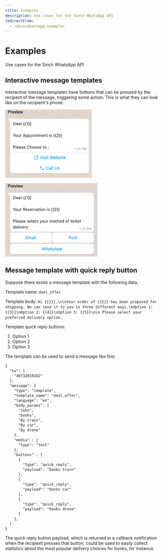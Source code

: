 ```yaml
---
title: Examples
description: Use cases for the Sinch WhatsApp API
redirectFrom:
  - /docs/whatsapp-examples
---
```

# Examples

Use cases for the Sinch WhatsApp API

## Interactive message templates

Interactive message templates have buttons that can be pressed by the recipent of the message, triggering some action. This is what they can look like on the recipient's phone.

![image](images/nteractive-message-template-cta-buttons.png)

![image](images/nteractive-message-template-quick-reply-buttons.png)

## Message template with quick reply button

Suppose there exists a message template with the following data.

Template name: `deal_offer`

Template body: `Hi {{1}}.\n\nYour order of {{2}} has been prepared for shipping. We can send it to you in three different ways.\nOption 1: {{3}}\nOption 2: {{4}}\nOption 3: {{5}}\n\n Please select your preferred delivery option.`

Template quick reply buttons:

1. Option 1
2. Option 2
3. Option 3

The template can be used to send a message like this:

    {
      "to": [
        "46732019282"
      ],
      "message": {
        "type": "template",
        "template_name": "deal_offer",
        "language": "en",
        "body_params": [
          "John",
          "books",
          "By train",
          "By car",
          "By drone"
        ],
        "media" : {
          "type": "text"
        },
        "buttons" : [
          {
            "type": "quick_reply",
            "payload": "books train"
          },
          {
            "type": "quick_reply",
            "payload": "books car"
          },
          {
            "type": "quick_reply",
            "payload": "books drone"
          }
        ],
      }
    }

The quick reply button payload, which is returned in a callback notification when the recipient presses that button, could be used to easily collect statistics about the most popular delivery choices for books, for instance.
